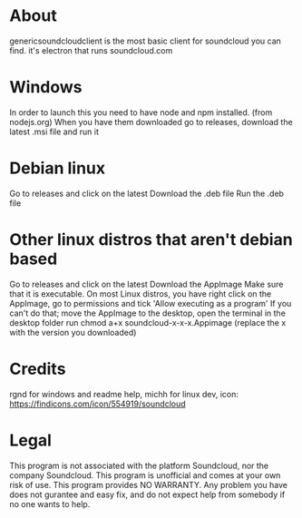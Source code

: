 # About
genericsoundcloudclient is the most basic client for soundcloud you can find. it's electron that runs soundcloud.com

# Windows
In order to launch this you need to have node and npm installed. (from nodejs.org)
When you have them downloaded go to releases, download the latest .msi file and run it

# Debian linux
Go to releases and click on the latest
Download the .deb file
Run the .deb file

# Other linux distros that aren't debian based
Go to releases and click on the latest 
Download the AppImage
Make sure that it is executable.
On most Linux distros, you have right click on the AppImage, go to permissions and tick 'Allow executing as a program'
If you can't do that;
move the AppImage to the desktop,
open the terminal in the desktop folder
run chmod a+x soundcloud-x-x-x.Appimage (replace the x with the version you downloaded) 

# Credits
rgnd for windows and readme help,
michh for linux dev,
icon: https://findicons.com/icon/554919/soundcloud

# Legal
This program is not associated with the platform Soundcloud, nor the company Soundcloud. This program is unofficial and comes at your own risk of use.
This program provides NO WARRANTY. Any problem you have does not gurantee and easy fix, and do not expect help from somebody if no one wants to help.
